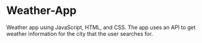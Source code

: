 # Weather-App
Weather app using JavaScript, HTML, and CSS. The app uses an API to get weather information for the city that the user searches for.
